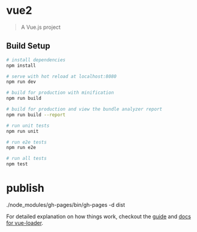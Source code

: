 # vue2

> A Vue.js project

## Build Setup

``` bash
# install dependencies
npm install

# serve with hot reload at localhost:8080
npm run dev

# build for production with minification
npm run build

# build for production and view the bundle analyzer report
npm run build --report

# run unit tests
npm run unit

# run e2e tests
npm run e2e

# run all tests
npm test
```

# publish
./node_modules/gh-pages/bin/gh-pages -d dist



For detailed explanation on how things work, checkout the [guide](http://vuejs-templates.github.io/webpack/) and [docs for vue-loader](http://vuejs.github.io/vue-loader).
